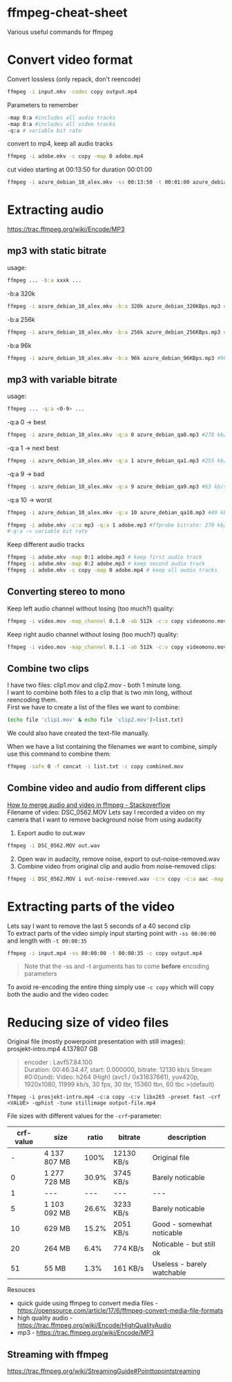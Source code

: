 # ffmpeg-cheat-sheet
Various useful commands for ffmpeg

# Convert video format
Convert lossless (only repack, don't reencode)
```sh
ffmpeg -i input.mkv -codec copy output.mp4
```

Parameters to remember
```sh
-map 0:a #includes all audio tracks
-map 0:a #includes all video tracks
-q:a # variable bit rate
```

convert to mp4, keep all audio tracks
```sh
ffmpeg -i adobe.mkv -c copy -map 0 adobe.mp4
```

cut video starting at 00:13:50 for duration 00:01:00
```sh
ffmpeg -i azure_debian_10_alex.mkv -ss 00:13:50 -t 00:01:00 azure_debian_cut.mp4
```

# Extracting audio
https://trac.ffmpeg.org/wiki/Encode/MP3

## mp3 with static bitrate
usage:
```sh
ffmpeg ... -b:a xxxk ...
```
-b:a 320k
```sh
ffmpeg -i azure_debian_10_alex.mkv -b:a 320k azure_debian_320KBps.mp3 #320 kb/s
```
-b:a 256k 
```sh
ffmpeg -i azure_debian_10_alex.mkv -b:a 256k azure_debian_256KBps.mp3 #256 kb/s
```
-b:a 96k
```sh
ffmpeg -i azure_debian_10_alex.mkv -b:a 96k azure_debian_96KBps.mp3 #96 kb/s
```

## mp3 with variable bitrate
usage:
```sh
ffmpeg ... -q:a <0-9> ...
```

-q:a 0 -> best
```sh
ffmpeg -i azure_debian_10_alex.mkv -q:a 0 azure_debian_qa0.mp3 #278 kb/s
```
-q:a 1 -> next best
```sh
ffmpeg -i azure_debian_10_alex.mkv -q:a 1 azure_debian_qa1.mp3 #255 kb/s
```
-q:a 9 -> bad
```sh
ffmpeg -i azure_debian_10_alex.mkv -q:a 9 azure_debian_qa9.mp3 #63 kb/s
```
-q:a 10 -> worst
```sh
ffmpeg -i azure_debian_10_alex.mkv -q:a 10 azure_debian_qa10.mp3 #49 kb/s
```

```sh
ffmpeg -i adobe.mkv -c:a mp3 -q:a 1 adobe.mp3 #ffprobe bitrate: 278 kb/s
#-q:a -> variable bit rate
```

Keep different audio tracks
```sh
ffmpeg -i adobe.mkv -map 0:1 adobe.mp3 # keep first audio track
ffmpeg -i adobe.mkv -map 0:2 adobe.mp3 # keep second audio track
ffmpeg -i adobe.mkv -c copy -map 0 adobe.mp4 # keep all audio tracks
```

## Converting stereo to mono
Keep left audio channel without losing (too much?) quality:
```sh
ffmpeg -i video.mov -map_channel 0.1.0 -ab 512k -c:v copy videomono.mov
```
Keep right audio channel without losing (too much?) quality:
```sh
ffmpeg -i video.mov -map_channel 0.1.1 -ab 512k -c:v copy videomono.mov
```

## Combine two clips
I have two files: clip1.mov and clip2.mov - both 1 minute long.  
I want to combine both files to a clip that is two min long, without reencoding them.  
First we have to create a list of the files we want to combine:
```sh
(echo file 'clip1.mov' & echo file 'clip2.mov')>list.txt)
```
We could also have created the text-file manually.    

When we have a list containing the filenames we want to combine, simply use this command to combine them:
```sh
ffmpeg -safe 0 -f concat -i list.txt -c copy combined.mov 
```

## Combine video and audio from different clips
[How to merge audio and video in ffmpeg - Stackoverflow](https://superuser.com/questions/277642/how-to-merge-audio-and-video-file-in-ffmpeg)  
Filename of video: DSC_0562.MOV
Lets say I recorded a video on my camera that I want to remove background noise from using audacity 
1) Export audio to out.wav
```sh
ffmpeg -i DSC_0562.MOV out.wav
```
2) Open wav in audacity, remove noise, export to out-noise-removed.wav
3) Combine video from original clip and audio from noise-removed clips:
```sh
ffmpeg -i DSC_0562.MOV i out-noise-removed.wav -c:v copy -c:a aac -map 0:v:0 -map 1:a:0 out.mp4
```


# Extracting parts of the video
Lets say I want to remove the last 5 seconds of a 40 second clip  
To extract parts of the video simply input starting point with `-ss 00:00:00` and length with `-t 00:00:35`   
```sh
ffmpeg -i input.mp4 -ss 00:00:00 -t 00:00:35 -c copy output.mp4
```
> Note that the -ss and -t arguments has to come **before** encoding parameters 

To avoid re-encoding the entire thing simply use `-c copy` which will copy both the audio and the video codec

# Reducing size of video files
Original file (mostly powerpoint presentation with still images):   
prosjekt-intro.mp4 4.137807 GB  
>encoder         : Lavf57.84.100  
>  Duration: 00:46:34.47, start: 0.000000, bitrate: 12130 kb/s
>  Stream #0:0(und): Video: h264 (High) (avc1 / 0x31637661), yuv420p, 1920x1080, 11999 kb/s, 30 fps, 30 tbr, 15360 tbn, 60 tbc >(default)   

`ffmpeg -i prosjekt-intro.mp4 -c:a copy -c:v libx265 -preset fast -crf <VALUE> -qphist -tune stillimage output-file.mp4`   
 
 
File sizes with different values for the `-crf`-parameter:    

|crf-value|size|ratio|bitrate|description
|---|---|---|---|---|
|-|4 137 807 MB|100%|12130 KB/s|Original file|
|0|1 277 728 MB|30.9%|3745 KB/s|Barely noticable
|1|---|---|---|---|
|5|1 103 092 MB|26.6%|3233 KB/s|Barely noticable
|10|629 MB|15.2%|2051 KB/s|Good - somewhat noticable
|20|264 MB|6.4%|774 KB/s|Noticable - but still ok
|51|55 MB|1.3%|161 KB/s|Useless - barely watchable






Resouces
* quick guide using ffmpeg to convert media files - https://opensource.com/article/17/6/ffmpeg-convert-media-file-formats
* high quality audio - https://trac.ffmpeg.org/wiki/Encode/HighQualityAudio
* mp3 - https://trac.ffmpeg.org/wiki/Encode/MP3


## Streaming with ffmpeg
https://trac.ffmpeg.org/wiki/StreamingGuide#Pointtopointstreaming
